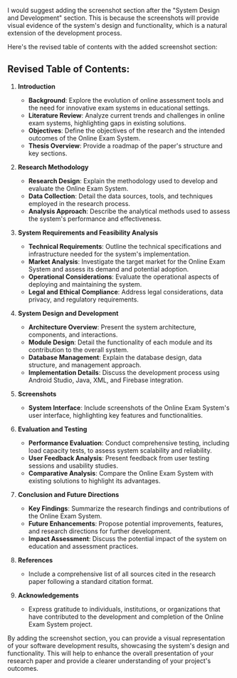 I would suggest adding the screenshot section after the "System Design and Development" section. This is because the screenshots will provide visual evidence of the system's design and functionality, which is a natural extension of the development process.

Here's the revised table of contents with the added screenshot section:

## Revised Table of Contents:

1. **Introduction**
   - **Background**: Explore the evolution of online assessment tools and the need for innovative exam systems in educational settings.
   - **Literature Review**: Analyze current trends and challenges in online exam systems, highlighting gaps in existing solutions.
   - **Objectives**: Define the objectives of the research and the intended outcomes of the Online Exam System.
   - **Thesis Overview**: Provide a roadmap of the paper's structure and key sections.

2. **Research Methodology**
   - **Research Design**: Explain the methodology used to develop and evaluate the Online Exam System.
   - **Data Collection**: Detail the data sources, tools, and techniques employed in the research process.
   - **Analysis Approach**: Describe the analytical methods used to assess the system's performance and effectiveness.

3. **System Requirements and Feasibility Analysis**
   - **Technical Requirements**: Outline the technical specifications and infrastructure needed for the system's implementation.
   - **Market Analysis**: Investigate the target market for the Online Exam System and assess its demand and potential adoption.
   - **Operational Considerations**: Evaluate the operational aspects of deploying and maintaining the system.
   - **Legal and Ethical Compliance**: Address legal considerations, data privacy, and regulatory requirements.

4. **System Design and Development**
   - **Architecture Overview**: Present the system architecture, components, and interactions.
   - **Module Design**: Detail the functionality of each module and its contribution to the overall system.
   - **Database Management**: Explain the database design, data structure, and management approach.
   - **Implementation Details**: Discuss the development process using Android Studio, Java, XML, and Firebase integration.

5. **Screenshots**
   - **System Interface**: Include screenshots of the Online Exam System's user interface, highlighting key features and functionalities.

6. **Evaluation and Testing**
   - **Performance Evaluation**: Conduct comprehensive testing, including load capacity tests, to assess system scalability and reliability.
   - **User Feedback Analysis**: Present feedback from user testing sessions and usability studies.
   - **Comparative Analysis**: Compare the Online Exam System with existing solutions to highlight its advantages.

7. **Conclusion and Future Directions**
   - **Key Findings**: Summarize the research findings and contributions of the Online Exam System.
   - **Future Enhancements**: Propose potential improvements, features, and research directions for further development.
   - **Impact Assessment**: Discuss the potential impact of the system on education and assessment practices.

8. **References**
   - Include a comprehensive list of all sources cited in the research paper following a standard citation format.

9. **Acknowledgements**
   - Express gratitude to individuals, institutions, or organizations that have contributed to the development and completion of the Online Exam System project.

By adding the screenshot section, you can provide a visual representation of your software development results, showcasing the system's design and functionality. This will help to enhance the overall presentation of your research paper and provide a clearer understanding of your project's outcomes.
